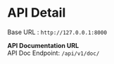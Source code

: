 # API Detail
Base URL : `http://127.0.0.1:8000` <br />

**API Documentation URL** <br />
API Doc Endpoint: `/api/v1/doc/`
